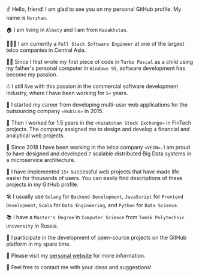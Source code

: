 ✌️ Hello, friend! I am glad to see you on my personal GitHub profile. My name is `Nurzhan`.

🏠 I am living in `Almaty` and I am from `Kazakhstan`.

🧑🏻‍💻 I am currently a `Full Stack Software Engineer` at one of the largest telco companies in Central Asia.

👦🏻 Since I first wrote my first piece of code in `Turbo Pascal` as a child using my father's personal computer in `Windows 95`, software development has become my passion.

⏱ I still live with this passion in the commercial software development industry, where I have been working for `5+` years.

🏢 I started my career from developing multi-user web applications for the outsourcing company `«Rubius»` in 2015.

🏦 Then I worked for 1.5 years in the `«Kazakstan Stock Exchange»` in FinTech projects. The company assigned me to design and develop `4` financial and analytical web projects.

📡 Since 2018 I have been working in the telco company `«VEON»`. I am proud to have designed and developed `7` scalable distributed Big Data systems in a microservice architecture.

🚀 I have implemented `15+` successful web projects that have made life easier for thousands of users. You can easily find descriptions of these projects in my GitHub profile.

🛠 I usually use `Golang` for `Backend Development`, `JavaScript` for `Frontend Development`, `Scala` for `Data Engineering`, and `Python` for `Data Science`.

📚 I have a `Master's Degree` in `Computer Science` from `Tomsk Polytechnic University` in Russia.

🤖 I participate in the development of open-source projects on the GitHub platform in my spare time.

👾 Please visit my [personal website](www.nurzhannogerbek.com) for more information.

📩 Feel free to contact me with your ideas and suggestions! 
